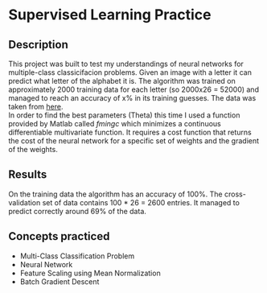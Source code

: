 <h1>Supervised Learning Practice</h1>
<h2>Description</h2>
<p>
  This project was built to test my understandings of neural networks for multiple-class classicifacion problems. Given an image with a letter it can predict what letter of the alphabet it is. The algorithm was trained on approximately 2000 training data for each letter (so 2000x26 = 52000) and managed to reach an accuracy of x% in its training guesses. The data was taken from <a href="https://www.kaggle.com/vaibhao/handwritten-characters">here</a>. 
  </br>
  In order to find the best parameters (Theta) this time I used a function provided by Matlab called <i>fmingc</i> which minimizes a continuous differentiable multivariate function. It requires a cost function that returns the cost of the neural network for a specific set of weights and the gradient of the weights.
</p>
<h2>Results</h2>
<p>
  On the training data the algorithm has an accuracy of 100%. 
  The cross-validation set of data contains 100 * 26 = 2600 entries. It managed to predict correctly around 69% of the data.
</p>
<h2>Concepts practiced</h2>
<ul>
  <li>Multi-Class Classification Problem</li>
  <li>Neural Network</li>
  <li>Feature Scaling using Mean Normalization</li>
  <li>Batch Gradient Descent</li>
</ul>